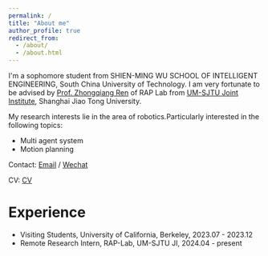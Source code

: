 ```yaml
---
permalink: /
title: "About me"
author_profile: true
redirect_from: 
  - /about/
  - /about.html
---
```


I'm a sophomore student from SHIEN-MING WU SCHOOL OF INTELLIGENT ENGINEERING, South China  University of Technology. I am very fortunate to be advised by [Prof. Zhongqiang Ren](https://rap-lab.github.io/) of RAP Lab from [UM-SJTU Joint Institute](https://www.ji.sjtu.edu.cn/), Shanghai Jiao Tong University. 

My research interests lie in the area of robotics.Particularly interested in the following topics:
* Multi agent system
* Motion planning

Contact: [Email](mailto:davidzhou718@gmail.com) / [Wechat](../images/wechat.jpg) 

CV: [CV](../assets/Shuai_Zhou_cv.pdf)


Experience
======
* Visiting Students, University of California, Berkeley, 2023.07 - 2023.12
* Remote Research Intern, RAP-Lab, UM-SJTU JI, 2024.04 - present

